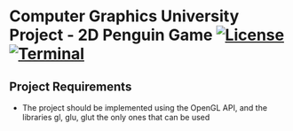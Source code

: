 # Computer Graphics University Project - 2D Penguin Game [![License](https://img.shields.io/badge/License-Apache%202.0-blue.svg)](https://opensource.org/licenses/Apache-2.0) [![Terminal](https://badgen.net/badge/icon/terminal?icon=terminal&label)](https://www.microsoft.com/en-us/windows)

## Project Requirements

- The project should be implemented using the OpenGL API, and the libraries gl, glu, glut the only ones that can be used

